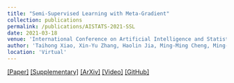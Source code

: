 ```yaml
---
title: "Semi-Supervised Learning with Meta-Gradient"
collection: publications
permalink: /publications/AISTATS-2021-SSL
date: 2021-03-18
venue: 'International Conference on Artificial Intelligence and Statistics (AISTATS)'
author: 'Taihong Xiao, Xin-Yu Zhang, Haolin Jia, Ming-Ming Cheng, Ming-Hsuan Yang'
location: 'Virtual'
---
```


[[Paper]](http://proceedings.mlr.press/v130/xiao21a/xiao21a.pdf)
[[Supplementary]](http://proceedings.mlr.press/v130/xiao21a/xiao21a-supp.pdf)
[[ArXiv]](https://arxiv.org/abs/2007.03966)
[[Video]](https://slideslive.com/38952927)
[[GitHub]](https://github.com/Sakura03/SemiMeta)


